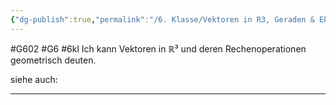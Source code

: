 ```yaml
---
{"dg-publish":true,"permalink":"/6. Klasse/Vektoren in R3, Geraden & Ebenen im Raum, Rn/Rechenoperationen  von Vektoren in R3 geometrisch/"}
---
```


#G602 #G6 #6kl
Ich kann Vektoren in ℝ³ und deren Rechenoperationen geometrisch deuten.

siehe auch:
___

